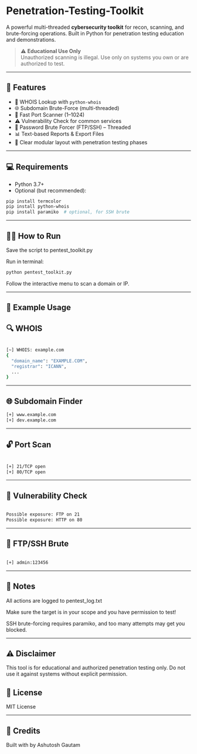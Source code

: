 # Penetration-Testing-Toolkit

A powerful multi-threaded **cybersecurity toolkit** for recon, scanning, and brute-forcing operations. Built in Python for penetration testing education and demonstrations.

> ⚠️ **Educational Use Only**  
> Unauthorized scanning is illegal. Use only on systems you own or are authorized to test.

---

## 🧰 Features

- 🔎 WHOIS Lookup with `python-whois`
- 🌐 Subdomain Brute-Force (multi-threaded)
- 🚪 Fast Port Scanner (1–1024)
- ⚠️ Vulnerability Check for common services
- 🔐 Password Brute Forcer (FTP/SSH) – Threaded
- 📊 Text-based Reports & Export Files
- 🔁 Clear modular layout with penetration testing phases

---


## 💻 Requirements

- Python 3.7+
- Optional (but recommended):

```bash
pip install termcolor
pip install python-whois
pip install paramiko  # optional, for SSH brute
```
---
## 🧑‍💻 How to Run

Save the script to pentest_toolkit.py

Run in terminal:

```bash
python pentest_toolkit.py
```
Follow the interactive menu to scan a domain or IP.

---
## 📂 Example Usage

## 🔍 WHOIS
```bash

[~] WHOIS: example.com
{
  "domain_name": "EXAMPLE.COM",
  "registrar": "ICANN",
  ...
}
```
---
## 🌐 Subdomain Finder

```bash
[+] www.example.com
[+] dev.example.com
```
---

## 🔓 Port Scan

```bash

[+] 21/TCP open
[+] 80/TCP open
```
---

## 🚨 Vulnerability Check
```bash

Possible exposure: FTP on 21
Possible exposure: HTTP on 80
```
---

## 🔐 FTP/SSH  Brute

```bash

[+] admin:123456
```
---

## 📝 Notes

All actions are logged to pentest_log.txt

Make sure the target is in your scope and you have permission to test!

SSH brute-forcing requires paramiko, and too many attempts may get you blocked.

---

## ⚠️ Disclaimer

This tool is for educational and authorized penetration testing only.
Do not use it against systems without explicit permission.

## 📜 License

MIT License

---

## 🤝 Credits
Built with by Ashutosh Gautam 
